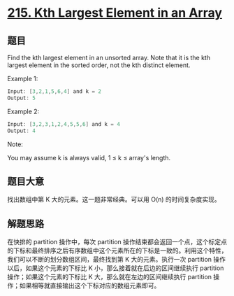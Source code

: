 # [215. Kth Largest Element in an Array](https://leetcode.com/problems/kth-largest-element-in-an-array/)

## 题目

Find the kth largest element in an unsorted array. Note that it is the kth largest element in the sorted order, not the kth distinct element.

Example 1:

```c
Input: [3,2,1,5,6,4] and k = 2
Output: 5
```

Example 2:

```c
Input: [3,2,3,1,2,4,5,5,6] and k = 4
Output: 4
```

Note:     

You may assume k is always valid, 1 ≤ k ≤ array's length.


## 题目大意

找出数组中第 K 大的元素。这一题非常经典。可以用 O(n) 的时间复杂度实现。

## 解题思路

在快排的 partition 操作中，每次 partition 操作结束都会返回一个点，这个标定点的下标和最终排序之后有序数组中这个元素所在的下标是一致的。利用这个特性，我们可以不断的划分数组区间，最终找到第 K 大的元素。执行一次 partition 操作以后，如果这个元素的下标比 K 小，那么接着就在后边的区间继续执行 partition 操作；如果这个元素的下标比 K 大，那么就在左边的区间继续执行 partition 操作；如果相等就直接输出这个下标对应的数组元素即可。

